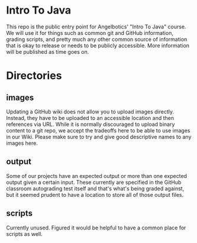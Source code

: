 # Intro To Java

This repo is the public entry point for Angelbotics' "Intro To Java" course. We will use it for things such as common git and GitHub information, grading scripts, and pretty much any other common source of information that is okay to release or needs to be publicly accessible. More information will be published as time goes on.

# Directories
## images
Updating a GitHub wiki does not allow you to upload images directly. Instead, they have to be uploaded to an accessible location and then references via URL. While it is normally discouraged to upload binary content to a git repo, we accept the tradeoffs here to be able to use images in our Wiki. Please make sure to try and give good descriptive names to any images here.

## output
Some of our projects have an expected output or more than one expected output given a certain input. These currently are specified in the GitHub classroom autograding test itself and that's what's being graded against, but it seemed prudent to have a location to store all of those output files.

## scripts
Currently unused. Figured it would be helpful to have a common place for scripts as well.